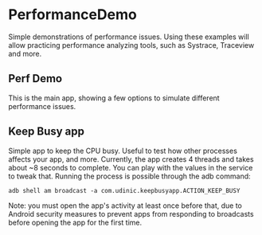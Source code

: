 # PerformanceDemo
Simple demonstrations of performance issues. Using these examples will allow practicing performance analyzing tools, such as Systrace, Traceview and more.

## Perf Demo
This is the main app, showing a few options to simulate different performance issues.

## Keep Busy app
Simple app to keep the CPU busy. Useful to test how other processes affects your app, and more.
Currently, the app creates 4 threads and takes about ~8 seconds to complete. You can play with the values in the service to tweak that.
Running the process is possible through the adb command:

    adb shell am broadcast -a com.udinic.keepbusyapp.ACTION_KEEP_BUSY

Note: you must open the app's activity at least once before that, due to Android security measures to prevent apps from responding to broadcasts before opening the app for the first time.
